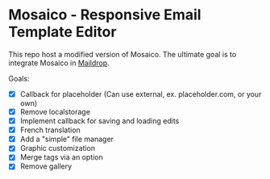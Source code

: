 # Mosaico - Responsive Email Template Editor

This repo host a modified version of Mosaico.
The ultimate goal is to integrate Mosaico in [Maildrop](https://www.maildrop.fr).

Goals:
- [x] Callback for placeholder (Can use external, ex. placeholder.com, or your own)
- [x] Remove localstorage
- [x] Implement callback for saving and loading edits
- [X] French translation
- [x] Add a "simple" file manager
- [x] Graphic customization
- [X] Merge tags via an option
- [x] Remove gallery
